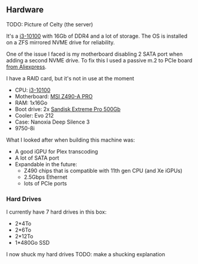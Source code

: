## Hardware

TODO: Picture of Celty (the server)

It's a [i3-10100](https://ark.intel.com/content/www/us/en/ark/products/199283/intel-core-i310100-processor-6m-cache-up-to-4-30-ghz.html) with 16Gb of DDR4 and a lot of storage. The OS is installed on a ZFS mirrored NVME drive for reliability.

One of the issue I faced is my motherboard disabling 2 SATA port when adding a second NVME drive. To fix this I used a passive m.2 to PCIe board [from Aliexpress](https://www.aliexpress.com/wholesale?SearchText=pci%20to%20m2).

I have a RAID card, but it's not in use at the moment

- CPU: [i3-10100](https://ark.intel.com/content/www/us/en/ark/products/199283/intel-core-i3-10100-processor-6m-cache-up-to-4-30-ghz.html)
- Motherboard: [MSI Z490-A PRO](https://www.msi.com/Motherboard/Z490-A-PRO)
- RAM: 1x16Go
- Boot drive: 2x [Sandisk Extreme Pro 500Gb](https://shop.westerndigital.com/en-ap/products/internal-drives/sandisk-extreme-pro-m2-nvme-3d-ssd)
- Cooler: Evo 212
- Case: Nanoxia Deep Silence 3
- 9750-8i

What I looked after when building this machine was:

- A good iGPU for Plex transcoding
- A lot of SATA port
- Expandable in the future:
  - Z490 chips that is compatible with 11th gen CPU (and Xe iGPUs)
   - 2.5Gbps Ethernet
   - lots of PCIe ports
   
### Hard Drives

I currently have 7 hard drives in this box:

- 2\*4To
- 2\*6To
- 2\*12To
- 1\*480Go SSD

I now shuck my hard drives
TODO: make a shucking explanation
